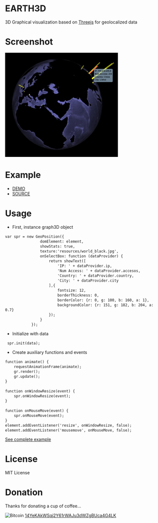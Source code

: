 EARTH3D
=======
3D Graphical visualization based on [Threejs](https://threejs.org/ "Threejs link") for geolocalized data

Screenshot
==========
![Screenshot](https://github.com/vboluda/3d-lab/blob/master/earth3d/example/resources/Screenshot.jpg)

Example
=======
* [DEMO](https://vboluda.github.io/earth3d/example/example.html "EARTH3D demo")
* [SOURCE](https://github.com/vboluda/3d-lab/blob/master/earth3d/lib/earth3d.js "Earth3d source")


Usage
=====
* First, instance graph3D object
```
var spr = new GeoPosition({ 
                domElement: element,
                showStats: true,
                texture:'resources/world_black.jpg',
                onSelectBox: function (dataProvider) {
                    return showText([
                        'IP: ' + dataProvider.ip,
                        'Num Access: ' + dataProvider.accesos,
                        'Country: ' + dataProvider.country,
                        'City: ' + dataProvider.city
                    ],{         
                        fontsize: 12,
                        borderThickness: 0,
                        borderColor: {r: 0, g: 100, b: 160, a: 1},
                        backgroundColor: {r: 151, g: 182, b: 204, a: 0.7}
                    });
                }
            }); 
```

* Initialize with data
```
 spr.init(data);
```

* Create auxiliary functions and events
```
function animate() {
    requestAnimationFrame(animate);
    gr.render();
    gr.update();
}

function onWindowResize(event) {
    spr.onWindowResize(event);
}

function onMouseMove(event) {
    spr.onMouseMove(event);
}
element.addEventListener('resize', onWindowResize, false);
element.addEventListener('mousemove', onMouseMove, false);
```

[See complete example](https://github.com/vboluda/3d-lab/blob/master/earth3d/example/example.html "Graph3D example")

License
========
MIT License

Donation
========
Thanks for donating a cup of coffee...

<div>
 <img src="https://upload.wikimedia.org/wikipedia/commons/4/46/Bitcoin.svg" alt="Bitcoin" width="15px" height="15px">
<a href="bitcoin:14YeKAkWSqj2Y61rWAJu3dWZgBUca4G4LK](bitcoin:14YeKAkWSqj2Y61rWAJu3dWZgBUca4G4LK">14YeKAkWSqj2Y61rWAJu3dWZgBUca4G4LK</a>
</div>